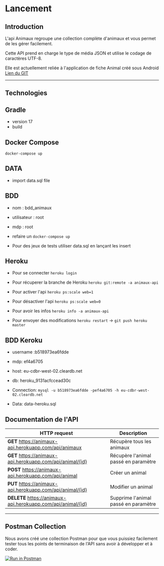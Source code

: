# Lancement
## Introduction
L'api Animaux regroupe une collection complète d'animaux et vous permet de les gérer facilement.

Cette API prend en charge le type de média JSON et utilise le codage de caractères UTF-8.

Elle est actuellement reliée à l'application de fiche Animal créé sous Android [Lien du GIT](https://github.com/Joktaa/Animaux)

---
## Technologies

## Gradle
- version 17
- build

## Docker Compose
`docker-compose up`

## DATA
- import data.sql file

## BDD
- nom : bdd_animaux
- utilisateur : root
- mdp : root


- refaire un `docker-compose up`


- Pour des jeux de tests utiliser data.sql en lançant les insert

## Heroku
- Pour se connecter `heroku login`

- Pour récuperer la branche de Heroku `heroku git:remote -a animaux-api`

- Pour activer l'api `heroku ps:scale web=1`

- Pour désactiver l'api `heroku ps:scale web=0`

- Pour avoir les infos `heroku info -a animaux-api`

- Pour envoyer des modifications `heroku restart` -> `git push heroku master`

## BDD Keroku

- username :b518973ea6fdde

- mdp: ef4a6705

- host: eu-cdbr-west-02.cleardb.net

- db: heroku_9131acfccead30c


- Connection: `mysql -u b518973ea6fdde -pef4a6705 -h eu-cdbr-west-02.cleardb.net`
- Data: data-heroku.sql

## Documentation de l'API

| HTTP request | Description
| ------------- | ------------
| **GET** https://animaux-api.herokuapp.com/api/animaux | Récupère tous les animaux
| **GET** https://animaux-api.herokuapp.com/api/animal/{id} | Récupère l'animal passé en paramètre
| **POST** https://animaux-api.herokuapp.com/api/animal | Créer un animal
| **PUT** https://animaux-api.herokuapp.com/api/animal/{id} | Modifier un animal
| **DELETE** https://animaux-api.herokuapp.com/api/animal/{id}| Supprime l'animal passé en paramètre

---

## Postman Collection
Nous avons créé une collection Postman pour que vous puissiez facilement tester tous les points de terminaison de l'API sans avoir à développer et à coder.

[![Run in Postman](https://run.pstmn.io/button.svg)](https://app.getpostman.com/run-collection/14102114-eaa917a9-53e2-423c-8f62-a7da5cf36ae0?action=collection%2Ffork&collection-url=entityId%3D14102114-eaa917a9-53e2-423c-8f62-a7da5cf36ae0%26entityType%3Dcollection%26workspaceId%3D6baa53a4-e9a6-4a5c-b7a0-6f3c418b5d06)
